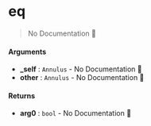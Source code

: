 # eq

> No Documentation 🚧

#### Arguments

- **\_self** : `Annulus` \- No Documentation 🚧
- **other** : `Annulus` \- No Documentation 🚧

#### Returns

- **arg0** : `bool` \- No Documentation 🚧